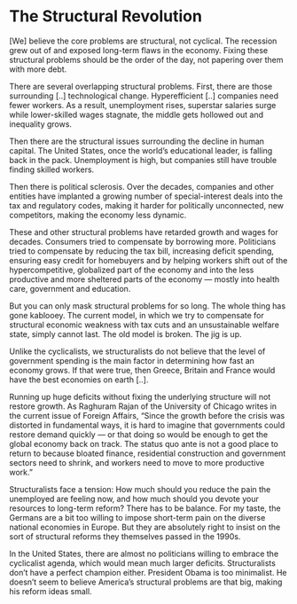 # The Structural Revolution

[We] believe the core problems are structural, not cyclical. The
recession grew out of and exposed long-term flaws in the
economy. Fixing these structural problems should be the order of the
day, not papering over them with more debt.

There are several overlapping structural problems. First, there are
those surrounding [..] technological change. Hyperefficient [..]
companies need fewer workers. As a result, unemployment rises,
superstar salaries surge while lower-skilled wages stagnate, the
middle gets hollowed out and inequality grows.

Then there are the structural issues surrounding the decline in human
capital. The United States, once the world’s educational leader, is
falling back in the pack. Unemployment is high, but companies still
have trouble finding skilled workers.

Then there is political sclerosis. Over the decades, companies and
other entities have implanted a growing number of special-interest
deals into the tax and regulatory codes, making it harder for
politically unconnected, new competitors, making the economy less
dynamic.

These and other structural problems have retarded growth and wages for 
decades. Consumers tried to compensate by borrowing more. Politicians 
tried to compensate by reducing the tax bill, increasing deficit 
spending, ensuring easy credit for homebuyers and by helping workers 
shift out of the hypercompetitive, globalized part of the economy and 
into the less productive and more sheltered parts of the economy — 
mostly into health care, government and education. 

But you can only mask structural problems for so long. The whole thing 
has gone kablooey. The current model, in which we try to compensate for 
structural economic weakness with tax cuts and an unsustainable welfare 
state, simply cannot last. The old model is broken. The jig is up. 

Unlike the cyclicalists, we structuralists do not believe that the
level of government spending is the main factor in determining how
fast an economy grows. If that were true, then Greece, Britain and
France would have the best economies on earth [..].

Running up huge deficits without fixing the underlying structure will
not restore growth. As Raghuram Rajan of the University of Chicago
writes in the current issue of Foreign Affairs, “Since the growth
before the crisis was distorted in fundamental ways, it is hard to
imagine that governments could restore demand quickly — or that doing
so would be enough to get the global economy back on track.  The
status quo ante is not a good place to return to because bloated
finance, residential construction and government sectors need to
shrink, and workers need to move to more productive work.” 

Structuralists face a tension: How much should you reduce the pain the 
unemployed are feeling now, and how much should you devote your 
resources to long-term reform? There has to be balance. For my taste, 
the Germans are a bit too willing to impose short-term pain on the 
diverse national economies in Europe. But they are absolutely right to 
insist on the sort of structural reforms they themselves passed in the 
1990s.

In the United States, there are almost no politicians willing to
embrace the cyclicalist agenda, which would mean much larger deficits.
Structuralists don’t have a perfect champion either. President Obama
is too minimalist. He doesn’t seem to believe America’s structural
problems are that big, making his reform ideas small.  
